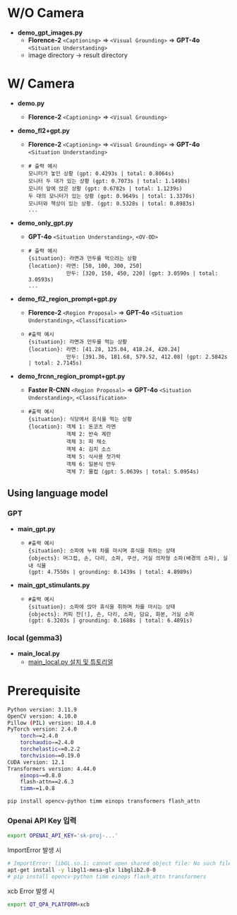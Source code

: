 # W/O Camera

- **demo_gpt_images.py**
    - **Florence-2** `<Captioning>` ⇒ `<Visual Grounding>` ⇒ **GPT-4o** `<Situation Understanding>`
    - image directory -> result directory

# W/ Camera
- **demo.py**
    - **Florence-2** `<Captioning>` ⇒ `<Visual Grounding>`

- **demo_fl2+gpt.py**
    - **Florence-2** `<Captioning>` ⇒ `<Visual Grounding>` ⇒ **GPT-4o** `<Situation Understanding>`
    - ```
      # 출력 예시
      모니터가 놓인 상황 (gpt: 0.4293s | total: 0.8064s)
      모니터 두 대가 있는 상황 (gpt: 0.7073s | total: 1.1498s)
      모니터 앞에 앉은 상황 (gpt: 0.6782s | total: 1.1239s)
      두 대의 모니터가 있는 상황 (gpt: 0.9649s | total: 1.3370s)
      모니터와 책상이 있는 상황. (gpt: 0.5328s | total: 0.8983s)
      ...
      ```

- **demo_only_gpt.py**
    - **GPT-4o** `<Situation Understanding>`, `<OV-OD>`
    - ```
      # 출력 예시
      {situation}: 라면과 만두를 먹으려는 상황
      {location}: 라면: [50, 100, 300, 250]
                  만두: [320, 150, 450, 220] (gpt: 3.0590s | total: 3.0593s)
      ...
      ```
- **demo_fl2_region_prompt+gpt.py**
    - **Florence-2** `<Region Proposal>` ⇒ **GPT-4o** `<Situation Understanding>`, `<Classification>`
    - ```
      #출력 예시
      {situation}: 라면과 만두를 먹는 상황
      {location}: 라면: [41.28, 125.04, 418.24, 420.24]
                  만두: [391.36, 181.68, 579.52, 412.08] (gpt: 2.5842s | total: 2.7145s)   
      ```

- **demo_frcnn_region_prompt+gpt.py**
    - **Faster R-CNN** `<Region Proposal>` ⇒ **GPT-4o** `<Situation Understanding>`, `<Classification>`
    - ```
      #출력 예시
      {situation}: 식당에서 음식을 먹는 상황
      {location}: 객체 1: 돈코츠 라멘
                  객체 2: 반숙 계란
                  객체 3: 파 채소
                  객체 4: 김치 소스
                  객체 5: 식사용 젓가락
                  객체 6: 일본식 만두
                  객체 7: 물컵 (gpt: 5.0639s | total: 5.0954s)
      ``` 

## Using language model
### GPT
- **main_gpt.py**
    - ```
      #출력 예시
      {situation}: 소파에 누워 차를 마시며 휴식을 취하는 상태
      {objects}: 머그컵, 손, 다리, 소파, 쿠션, 거실 의자형 소파(배경의 소파), 실내 식물
      (gpt: 4.7550s | grounding: 0.1439s | total: 4.8989s)
      ``` 

- **main_gpt_stimulants.py**
    - ```
      #출력 예시
      {situation}: 소파에 앉아 휴식을 취하며 차를 마시는 상태
      {objects}: 커피 잔[!], 손, 다리, 소파, 담요, 화분, 거실 소파
      (gpt: 6.3203s | grounding: 0.1688s | total: 6.4891s)
      ``` 

### local (gemma3)
- **main_local.py**
    - [main_local.py 설치 및 튜토리얼](./main_local-tutorial.md)


# Prerequisite 
```bash 
Python version: 3.11.9
OpenCV version: 4.10.0
Pillow (PIL) version: 10.4.0
PyTorch version: 2.4.0
    torch==2.4.0
    torchaudio==2.4.0
    torchelastic==0.2.2
    torchvision==0.19.0
CUDA version: 12.1
Transformers version: 4.44.0
    einops==0.8.0
    flash-attn==2.6.3
    timm==1.0.8
```
```bash
pip install opencv-python timm einops transformers flash_attn
```

### Openai API Key 입력
```bash
export OPENAI_API_KEY='sk-proj-...'
```

ImportError 발생 시
``` bash
# ImportError: libGL.so.1: cannot open shared object file: No such file or directory
apt-get install -y libgl1-mesa-glx libglib2.0-0
# pip install opencv-python timm einops flash_attn transformers
```

xcb Error 발생 시
```bash
export QT_QPA_PLATFORM=xcb
```

